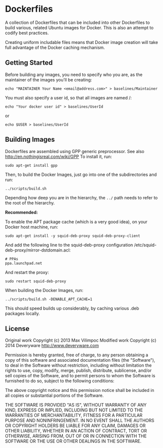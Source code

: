 Dockerfiles
===========

A collection of Dockerfiles that can be included into other Dockerfiles to 
build various, related Ubuntu images for Docker. This is also an attempt 
to codify best practices.

Creating uniform includable files means that Docker image creation
will take full advantage of the Docker caching mechanism.


Getting Started
---------------

Before building any images, you need to specify who you are, as the
maintainer of the images you'll be creating:

    echo "MAINTAINER Your Name <email@address.com>" > baselines/Maintainer

You must also specify a user id, so that all images are named <user id>/<image name>:

    echo "Your docker user id" > baselines/UserId
    
or

    echo $USER > baselines/UserId

Building Images
---------------

Dockerfiles are assembled using GPP generic preprocessor. 
See also http://en.nothingisreal.com/wiki/GPP
To install it, run:

    sudo apt-get install gpp

Then, to build the Docker Images, just go into one of the subdirectories
and run:

    ../scripts/build.sh

Depending how deep you are in the hierarchy, the `../` path
needs to refer to the root of the hierarchy.

**Recommended:**

To enable the APT package cache (which is a very good idea),
on your Docker host machine, run:

    sudo apt-get install -y squid-deb-proxy squid-deb-proxy-client

And add the following line to the squid-deb-proxy configuration /etc/squid-deb-proxy/mirror-dstdomain.acl:

    # PPAs
    ppa.launchpad.net

And restart the proxy:

    sudo restart squid-deb-proxy

When building the Docker Images, run:

    ../scripts/build.sh -DENABLE_APT_CACHE=1

This should speed builds up considerably, by caching various .deb 
packages locally.

License
-------

Original work Copyright (c) 2013 Max Vilimpoc
Modified work Copyright (c) 2014 Deveryware http://www.deveryware.com
    
Permission is hereby granted, free of charge, to any person obtaining a copy of this software and associated documentation files (the "Software"), to deal in the Software without restriction, including without limitation the rights to use, copy, modify, merge, publish, distribute, sublicense, and/or sell copies of the Software, and to permit persons to whom the Software is furnished to do so, subject to the following conditions:
    
The above copyright notice and this permission notice shall be included in all copies or substantial portions of the Software.
    
THE SOFTWARE IS PROVIDED "AS IS", WITHOUT WARRANTY OF ANY KIND, EXPRESS OR IMPLIED, INCLUDING BUT NOT LIMITED TO THE WARRANTIES OF MERCHANTABILITY, FITNESS FOR A PARTICULAR PURPOSE AND NONINFRINGEMENT. IN NO EVENT SHALL THE AUTHORS OR COPYRIGHT HOLDERS BE LIABLE FOR ANY CLAIM, DAMAGES OR OTHER LIABILITY, WHETHER IN AN ACTION OF CONTRACT, TORT OR OTHERWISE, ARISING FROM, OUT OF OR IN CONNECTION WITH THE SOFTWARE OR THE USE OR OTHER DEALINGS IN THE SOFTWARE.

